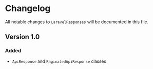 # Changelog

All notable changes to `LaravelResponses` will be documented in this file.

## Version 1.0

### Added
- `ApiResponse` and `PaginatedApiResponse` classes 

